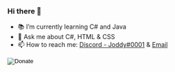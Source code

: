 ### Hi there 👋

- 📚 I’m currently learning C# and Java
- 💬 Ask me about C#, HTML & CSS
- 📫 How to reach me: [Discord - Joddy#0001](https://discord.com/users/349187806050123787) & [Email](mailto:me@joddy.dev)

<form action="https://www.paypal.com/donate" method="post" target="_top">
<input type="hidden" name="hosted_button_id" value="SQSZNF7WAR492" />
<input type="image" src="https://i.jod.gg/tUGu8/xuYuJIyu19.gif/raw" border="0" name="submit" title="Donate" alt="Donate" />
<img alt="" border="0" src="https://www.paypal.com/en_BG/i/scr/pixel.gif" width="1" height="1" />
</form>
